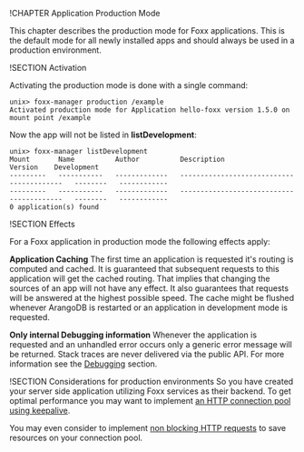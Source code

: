 !CHAPTER Application Production Mode

This chapter describes the production mode for Foxx applications.
This is the default mode for all newly installed apps and should always be used in a production environment.

!SECTION Activation

Activating the production mode is done with a single command:

```
unix> foxx-manager production /example
Activated production mode for Application hello-foxx version 1.5.0 on mount point /example
```

Now the app will not be listed in **listDevelopment**:

```
unix> foxx-manager listDevelopment
Mount       Name          Author          Description                                 Version    Development
---------   -----------   -------------   -----------------------------------------   --------   ------------
---------   -----------   -------------   -----------------------------------------   --------   ------------
0 application(s) found
```
!SECTION Effects

For a Foxx application in production mode the following effects apply:

**Application Caching**
The first time an application is requested it's routing is computed and cached.
It is guaranteed that subsequent requests to this application will get the cached routing.
That implies that changing the sources of an app will not have any effect.
It also guarantees that requests will be answered at the highest possible speed.
The cache might be flushed whenever ArangoDB is restarted or an application in development mode is requested.

**Only internal Debugging information**
Whenever the application is requested and an unhandled error occurs only a generic error message will be returned.
Stack traces are never delivered via the public API.
For more information see the [Debugging](Debugging.md) section.


!SECTION Considerations for production environments
So you have created your server side application utilizing Foxx services as their backend. 
To get optimal performance you may want to implement [an HTTP connection pool using keepalive](../../GeneralHttp/README.md#http-keepalive).

You may even consider to implement [non blocking HTTP requests](../../GeneralHttp/README.md#blocking-vs-nonblocking-http-requests) to save resources on your connection pool.